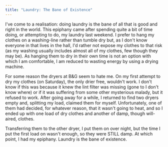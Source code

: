 ```yaml
---
title: "Laundry: The Bane of Existence"
---
```


I've come to a realisation: doing laundry is the bane of all that is good and
right in the world. This epiphany came after spending quite a bit of time
doing, or attempting to do, my laundry last weekend. I prefer to hang my
clothes on a washing-line rather than tumble dry but, as I don't know everyone
in that lives in the hall, I'd rather not expose my clothes to that risk (as my
washing usually includes almost all of my clothes, few though they may be). As
hanging them to dry in their own time is not an option with which I am
comfortable, I am reduced to wasting energy by using a drying machine.

For some reason the dryers at B&G seem to hate me. On my first attempt to dry
my clothes (on Saturday), the only drier free, wouldn't work. I don't know if
this was because it knew the lint filter was missing (gone to I don't know
where) or if it was suffering from some other mysterious malady, but it refused
to work. After going away for a while, I returned to find two dryers empty and,
splitting my load, claimed them for myself. Unfortunately, one of them had
decided, for whatever reason, that it wasn't going to heat, and so I ended up
with one load of dry clothes and another of damp, though will-aired, clothes.

Transferring them to the other dryer, I put them on over night, but the time I
put the first load on wasn't enough, so they were STILL damp. At which point, I
had my epiphany. Laundry is the bane of existence.
